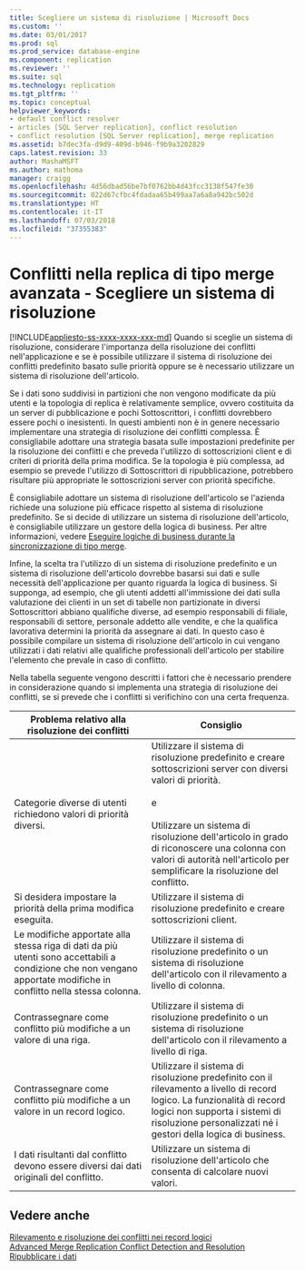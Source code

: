 ```yaml
---
title: Scegliere un sistema di risoluzione | Microsoft Docs
ms.custom: ''
ms.date: 03/01/2017
ms.prod: sql
ms.prod_service: database-engine
ms.component: replication
ms.reviewer: ''
ms.suite: sql
ms.technology: replication
ms.tgt_pltfrm: ''
ms.topic: conceptual
helpviewer_keywords:
- default conflict resolver
- articles [SQL Server replication], conflict resolution
- conflict resolution [SQL Server replication], merge replication
ms.assetid: b7dec3fa-d9d9-409d-b946-f9b9a3202829
caps.latest.revision: 33
author: MashaMSFT
ms.author: mathoma
manager: craigg
ms.openlocfilehash: 4d56dbad56be7bf0762bb4d43fcc3138f547fe30
ms.sourcegitcommit: 022d67cfbc4fdadaa65b499aa7a6a8a942bc502d
ms.translationtype: HT
ms.contentlocale: it-IT
ms.lasthandoff: 07/03/2018
ms.locfileid: "37355383"
---
```

# <a name="advanced-merge-replication-conflict---choose-a-resolver"></a>Conflitti nella replica di tipo merge avanzata - Scegliere un sistema di risoluzione
[!INCLUDE[appliesto-ss-xxxx-xxxx-xxx-md](../../../includes/appliesto-ss-xxxx-xxxx-xxx-md.md)]
  Quando si sceglie un sistema di risoluzione, considerare l'importanza della risoluzione dei conflitti nell'applicazione e se è possibile utilizzare il sistema di risoluzione dei conflitti predefinito basato sulle priorità oppure se è necessario utilizzare un sistema di risoluzione dell'articolo.  
  
 Se i dati sono suddivisi in partizioni che non vengono modificate da più utenti e la topologia di replica è relativamente semplice, ovvero costituita da un server di pubblicazione e pochi Sottoscrittori, i conflitti dovrebbero essere pochi o inesistenti. In questi ambienti non è in genere necessario implementare una strategia di risoluzione dei conflitti complessa. È consigliabile adottare una strategia basata sulle impostazioni predefinite per la risoluzione dei conflitti e che preveda l'utilizzo di sottoscrizioni client e di criteri di priorità della prima modifica. Se la topologia è più complessa, ad esempio se prevede l'utilizzo di Sottoscrittori di ripubblicazione, potrebbero risultare più appropriate le sottoscrizioni server con priorità specifiche.  
  
 È consigliabile adottare un sistema di risoluzione dell'articolo se l'azienda richiede una soluzione più efficace rispetto al sistema di risoluzione predefinito. Se si decide di utilizzare un sistema di risoluzione dell'articolo, è consigliabile utilizzare un gestore della logica di business. Per altre informazioni, vedere [Eseguire logiche di business durante la sincronizzazione di tipo merge](../../../relational-databases/replication/merge/execute-business-logic-during-merge-synchronization.md).  
  
 Infine, la scelta tra l'utilizzo di un sistema di risoluzione predefinito e un sistema di risoluzione dell'articolo dovrebbe basarsi sui dati e sulle necessità dell'applicazione per quanto riguarda la logica di business. Si supponga, ad esempio, che gli utenti addetti all'immissione dei dati sulla valutazione dei clienti in un set di tabelle non partizionate in diversi Sottoscrittori abbiano qualifiche diverse, ad esempio responsabili di filiale, responsabili di settore, personale addetto alle vendite, e che la qualifica lavorativa determini la priorità da assegnare ai dati. In questo caso è possibile compilare un sistema di risoluzione dell'articolo in cui vengano utilizzati i dati relativi alle qualifiche professionali dell'articolo per stabilire l'elemento che prevale in caso di conflitto.  
  
 Nella tabella seguente vengono descritti i fattori che è necessario prendere in considerazione quando si implementa una strategia di risoluzione dei conflitti, se si prevede che i conflitti si verifichino con una certa frequenza.  
  
|Problema relativo alla risoluzione dei conflitti|Consiglio|  
|-------------------------------|--------------------|  
|Categorie diverse di utenti richiedono valori di priorità diversi.|Utilizzare il sistema di risoluzione predefinito e creare sottoscrizioni server con diversi valori di priorità.<br /><br /> e<br /><br /> Utilizzare un sistema di risoluzione dell'articolo in grado di riconoscere una colonna con valori di autorità nell'articolo per semplificare la risoluzione del conflitto.|  
|Si desidera impostare la priorità della prima modifica eseguita.|Utilizzare il sistema di risoluzione predefinito e creare sottoscrizioni client.|  
|Le modifiche apportate alla stessa riga di dati da più utenti sono accettabili a condizione che non vengano apportate modifiche in conflitto nella stessa colonna.|Utilizzare il sistema di risoluzione predefinito o un sistema di risoluzione dell'articolo con il rilevamento a livello di colonna.|  
|Contrassegnare come conflitto più modifiche a un valore di una riga.|Utilizzare il sistema di risoluzione predefinito o un sistema di risoluzione dell'articolo con il rilevamento a livello di riga.|  
|Contrassegnare come conflitto più modifiche a un valore in un record logico.|Utilizzare il sistema di risoluzione predefinito con il rilevamento a livello di record logico. La funzionalità di record logici non supporta i sistemi di risoluzione personalizzati né i gestori della logica di business.|  
|I dati risultanti dal conflitto devono essere diversi dai dati originali del conflitto.|Utilizzare un sistema di risoluzione dell'articolo che consenta di calcolare nuovi valori.|  
  
## <a name="see-also"></a>Vedere anche  
 [Rilevamento e risoluzione dei conflitti nei record logici](../../../relational-databases/replication/merge/advanced-merge-replication-conflict-resolving-in-logical-record.md)   
 [Advanced Merge Replication Conflict Detection and Resolution](../../../relational-databases/replication/merge/advanced-merge-replication-conflict-detection-and-resolution.md)   
 [Ripubblicare i dati](../../../relational-databases/replication/republish-data.md)  
  
  
